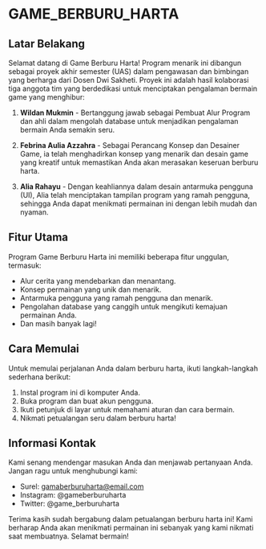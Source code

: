 # GAME_BERBURU_HARTA

## Latar Belakang

Selamat datang di Game Berburu Harta! Program menarik ini dibangun sebagai proyek akhir semester (UAS) dalam pengawasan dan bimbingan yang berharga dari Dosen Dwi Sakheti. Proyek ini adalah hasil kolaborasi tiga anggota tim yang berdedikasi untuk menciptakan pengalaman bermain game yang menghibur:

1. **Wildan Mukmin** - Bertanggung jawab sebagai Pembuat Alur Program dan ahli dalam mengolah database untuk menjadikan pengalaman bermain Anda semakin seru.

2. **Febrina Aulia Azzahra** - Sebagai Perancang Konsep dan Desainer Game, ia telah menghadirkan konsep yang menarik dan desain game yang kreatif untuk memastikan Anda akan merasakan keseruan berburu harta.

3. **Alia Rahayu** - Dengan keahliannya dalam desain antarmuka pengguna (UI), Alia telah menciptakan tampilan program yang ramah pengguna, sehingga Anda dapat menikmati permainan ini dengan lebih mudah dan nyaman.

## Fitur Utama

Program Game Berburu Harta ini memiliki beberapa fitur unggulan, termasuk:
- Alur cerita yang mendebarkan dan menantang.
- Konsep permainan yang unik dan menarik.
- Antarmuka pengguna yang ramah pengguna dan menarik.
- Pengolahan database yang canggih untuk mengikuti kemajuan permainan Anda.
- Dan masih banyak lagi!

## Cara Memulai

Untuk memulai perjalanan Anda dalam berburu harta, ikuti langkah-langkah sederhana berikut:
1. Instal program ini di komputer Anda.
2. Buka program dan buat akun pengguna.
3. Ikuti petunjuk di layar untuk memahami aturan dan cara bermain.
4. Nikmati petualangan seru dalam berburu harta!

## Informasi Kontak

Kami senang mendengar masukan Anda dan menjawab pertanyaan Anda. Jangan ragu untuk menghubungi kami:
- Surel: gamaberburuharta@email.com
- Instagram: @gameberburuharta
- Twitter: @game_berburuharta

Terima kasih sudah bergabung dalam petualangan berburu harta ini! Kami berharap Anda akan menikmati permainan ini sebanyak yang kami nikmati saat membuatnya. Selamat bermain!